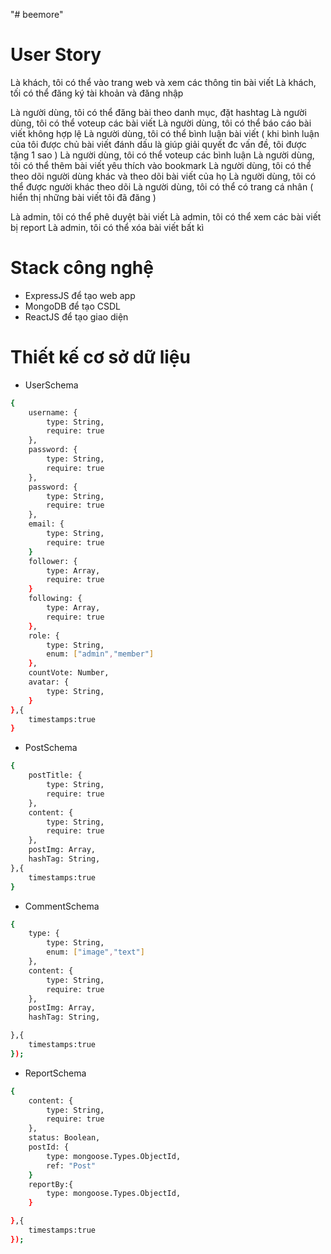 "# beemore" 
# User Story
Là khách, tôi có thể vào trang web và xem các thông tin bài viết
Là khách, tối có thể đăng ký tài khoản và đăng nhập

Là người dùng, tôi có thể đăng bài theo danh mục, đặt hashtag
Là người dùng, tôi có thể voteup các bài viết
Là người dùng, tôi có thể báo cáo bài viết không hợp lệ
Là người dùng, tôi có thể bình luận bài viết ( khi bình luận của tôi được chủ bài viết đánh dấu là giúp giải quyết đc vấn đề, tôi được tặng 1 sao )
Là người dùng, tôi có thể voteup các bình luận
Là người dùng, tôi có thể thêm bài viết yêu thích vào bookmark
Là người dùng, tôi có thể theo dõi người dùng khác và theo dõi bài viết của họ
Là người dùng, tôi có thể được người khác theo dõi
Là người dùng, tôi có thể có trang cá nhân ( hiển thị những bài viết tôi đã đăng )


Là admin, tôi có thể phê duyệt bài viết
Là admin, tôi có thể xem các bài viết bị report
Là admin, tôi có thể xóa bài viết bất kì

# Stack công nghệ
- ExpressJS để tạo web app
- MongoDB để tạo CSDL
- ReactJS để tạo giao diện

# Thiết kế cơ sở dữ liệu
- UserSchema
```sh
{
    username: {
        type: String,
        require: true
    },
    password: {
        type: String,
        require: true
    },
    password: {
        type: String,
        require: true
    },
    email: {
        type: String,
        require: true
    }
    follower: {
        type: Array,
        require: true
    }
    following: {
        type: Array,
        require: true
    },
    role: {
        type: String,
        enum: ["admin","member"]
    },
    countVote: Number,
    avatar: {
        type: String,
    }
},{
    timestamps:true
}
```

- PostSchema
```sh
{
    postTitle: {
        type: String,
        require: true
    },
    content: {
        type: String,
        require: true
    },
    postImg: Array,
    hashTag: String,
},{
    timestamps:true
}
```
- CommentSchema
```sh
{
    type: {
        type: String,
        enum: ["image","text"]
    },
    content: {
        type: String,
        require: true
    },
    postImg: Array,
    hashTag: String,

},{
    timestamps:true
});
```
- ReportSchema
```sh
{
    content: {
        type: String,
        require: true
    },
    status: Boolean,
    postId: {
        type: mongoose.Types.ObjectId,
        ref: "Post"
    }
    reportBy:{
        type: mongoose.Types.ObjectId,
    }

},{
    timestamps:true
});
```
